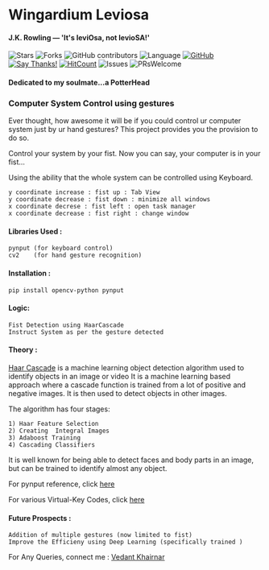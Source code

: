 # Wingardium Leviosa
#### J.K. Rowling — 'It's leviOsa, not levioSA!'

![Stars](https://img.shields.io/github/stars/VedantKhairnar/Wingardium-Leviosa.svg?style=social)
![Forks](https://img.shields.io/github/forks/VedantKhairnar/Wingardium-Leviosa.svg?style=social)
![GitHub contributors](https://img.shields.io/github/contributors/VedantKhairnar/Wingardium-Leviosa.svg)
![Language](https://img.shields.io/github/languages/top/VedantKhairnar/Wingardium-Leviosa.svg)
[![GitHub](https://img.shields.io/github/license/VedantKhairnar/Wingardium-Leviosa.svg)](https://choosealicense.com/licenses/mit)
[![Say Thanks!](https://img.shields.io/badge/Say-Thanks!-yellow.svg)](https://vedantkhairnar.ml)
[![HitCount](http://hits.dwyl.io/VedantKhairnar/Wingardium-Leviosa.svg)](http://hits.dwyl.io/VedantKhairnar/Wingardium-Leviosa)
![Issues](https://img.shields.io/github/issues/VedantKhairnar/Wingardium-Leviosa)
![PRsWelcome](https://img.shields.io/badge/PRs-welcome-informational)
#### Dedicated to my soulmate...a PotterHead

### Computer System Control using gestures

Ever thought, how awesome it will be if you could control ur computer system just by ur hand gestures?
This project provides you the provision to do so.

Control your system by your fist. Now you can say, your computer is in your fist...

Using the ability that the whole system can be controlled using Keyboard.

    y coordinate increase : fist up : Tab View 
    y coordinate decrease : fist down : minimize all windows 
    x coordinate decrese : fist left : open task manager
    x coordinate decrease : fist right : change window 
    
#### Libraries Used :
    
    pynput (for keyboard control)
    cv2    (for hand gesture recognition)

#### Installation :
    
    pip install opencv-python pynput
 
#### Logic:
  
    Fist Detection using HaarCascade
    Instruct System as per the gesture detected
    
#### Theory :

[Haar Cascade](https://medium.com/dataseries/face-recognition-with-opencv-haar-cascade-a289b6ff042a) is a machine learning object detection algorithm used to identify objects in an image or video
It is a machine learning based approach where a cascade function is trained from a lot of positive and negative images. It is then used to detect objects in other images.

The algorithm has four stages:

    1) Haar Feature Selection
    2) Creating  Integral Images
    3) Adaboost Training
    4) Cascading Classifiers
It is well known for being able to detect faces and body parts in an image, but can be trained to identify almost any object.
 
For pynput reference, click [here](https://pypi.org/project/pynput/)
 
For various Virtual-Key Codes, click [here](https://docs.microsoft.com/en-us/windows/win32/inputdev/virtual-key-codes)
 
#### Future Prospects :
 
    Addition of multiple gestures (now limited to fist)
    Improve the Efficieny using Deep Learning (specifically trained )
    
For Any Queries, connect me :
[Vedant Khairnar](http://vedantkhairnar.ml/)

